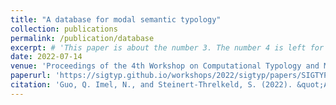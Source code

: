 ```yaml
---
title: "A database for modal semantic typology"
collection: publications
permalink: /publication/database
excerpt: # 'This paper is about the number 3. The number 4 is left for future work.'
date: 2022-07-14
venue: 'Proceedings of the 4th Workshop on Computational Typology and Multilingual NLP (SIGTYP 2022)'
paperurl: 'https://sigtyp.github.io/workshops/2022/sigtyp/papers/SIGTYP8.pdf'
citation: 'Guo, Q. Imel, N., and Steinert-Threlkeld, S. (2022). &quot;A database for modal semantic typology.&quot; <i>Proceedings of the 4th Workshop on Computational Typology and Multilingual NLP (SIGTYP 2022)</i>. pp 42-51.'
---
```

